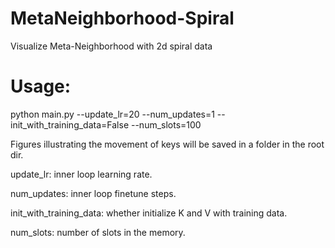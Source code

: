 # MetaNeighborhood-Spiral
Visualize Meta-Neighborhood with 2d spiral data 

# Usage:
python main.py --update_lr=20 --num_updates=1 --init_with_training_data=False --num_slots=100

Figures illustrating the movement of keys will be saved in a folder in the root dir.

update_lr: inner loop learning rate.

num_updates: inner loop finetune steps.

init_with_training_data: whether initialize K and V with training data.

num_slots: number of slots in the memory.

